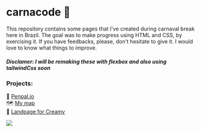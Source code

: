 # carnacode 🎉

This repository contains some pages that I've created during carnaval break here in Brazil. The goal was to make progress using HTML and CSS, by exercising it. If you have feedbacks, please, don't hesitate to give it. I would love to know what things to improve. 
##### Disclamer: I will be remaking these with flexbox and also using tailwindCss soon


### Projects: 
💌 [Penpal.io](https://github.com/calvitoria/carnacode/tree/main/penpal.io) <br>
🗺️ [My map](https://github.com/calvitoria/carnacode/tree/main/my-way-map) <br>
🧴 [Landpage for Creamy](https://github.com/calvitoria/carnacode/tree/main/remake-creamy) <br>


<div>
   <img align="center" src="https://user-images.githubusercontent.com/95686401/155863156-1b32802a-4c23-41ca-b585-80b7b07f9dab.gif" />
</div>
